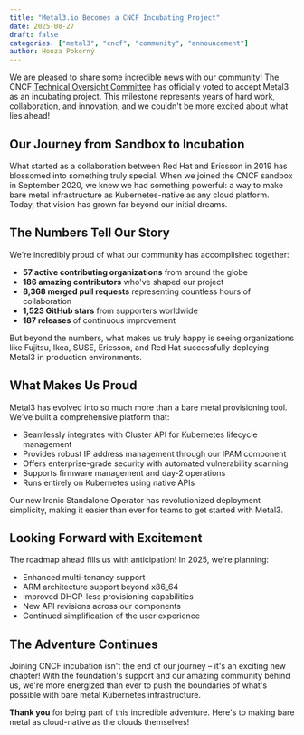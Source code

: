 ```yaml
---
title: "Metal3.io Becomes a CNCF Incubating Project"
date: 2025-08-27
draft: false
categories: ["metal3", "cncf", "community", "announcement"]
author: Honza Pokorný
---
```


We are pleased to share some incredible news with our community!  The CNCF
[Technical Oversight Committee][toc] has officially voted to accept Metal3 as an
incubating project. This milestone represents years of hard work, collaboration,
and innovation, and we couldn't be more excited about what lies ahead!

## Our Journey from Sandbox to Incubation

What started as a collaboration between Red Hat and Ericsson in 2019 has
blossomed into something truly special. When we joined the CNCF sandbox in
September 2020, we knew we had something powerful: a way to make bare metal
infrastructure as Kubernetes-native as any cloud platform. Today, that vision
has grown far beyond our initial dreams.

## The Numbers Tell Our Story

We're incredibly proud of what our community has accomplished together:

- **57 active contributing organizations** from around the globe
- **186 amazing contributors** who've shaped our project
- **8,368 merged pull requests** representing countless hours of collaboration
- **1,523 GitHub stars** from supporters worldwide
- **187 releases** of continuous improvement

But beyond the numbers, what makes us truly happy is seeing organizations like
Fujitsu, Ikea, SUSE, Ericsson, and Red Hat successfully deploying Metal3 in
production environments.

## What Makes Us Proud

Metal3 has evolved into so much more than a bare metal provisioning tool. We've
built a comprehensive platform that:

- Seamlessly integrates with Cluster API for Kubernetes lifecycle management
- Provides robust IP address management through our IPAM component
- Offers enterprise-grade security with automated vulnerability scanning
- Supports firmware management and day-2 operations
- Runs entirely on Kubernetes using native APIs

Our new Ironic Standalone Operator has revolutionized deployment simplicity,
making it easier than ever for teams to get started with Metal3.

## Looking Forward with Excitement

The roadmap ahead fills us with anticipation! In 2025, we're planning:

- Enhanced multi-tenancy support
- ARM architecture support beyond x86_64
- Improved DHCP-less provisioning capabilities
- New API revisions across our components
- Continued simplification of the user experience

## The Adventure Continues

Joining CNCF incubation isn't the end of our journey – it's an exciting new
chapter! With the foundation's support and our amazing community behind us,
we're more energized than ever to push the boundaries of what's possible with
bare metal Kubernetes infrastructure.

**Thank you** for being part of this incredible adventure. Here's to making bare
metal as cloud-native as the clouds themselves!

[toc]: https://www.cncf.io/people/technical-oversight-committee/
